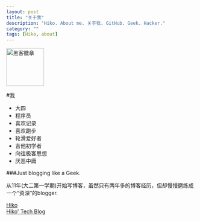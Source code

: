 ```yaml
---
layout: post
title: "关于我"
description: "Hiko. About me. 关于我. GitHub. Geek. Hacker."
category: ""
tags: [Hiko, about]
---
```

<img src="{{ site.url }}/resources/images/hacker.badge.png" width="100" alt="黑客徽章"/>

#我 
*    大四 
*    程序员 
*    喜欢记录
*    喜欢跑步
*    轮滑爱好者
*    吉他初学者
*    向往极客思想
*    厌恶中庸



###Just blogging like a Geek.

从11年(大二第一学期)开始写博客，虽然只有两年多的博客经历，但却慢慢磨练成一个“资深”的blogger.

[Hiko](http://iamhiko.com) <br/>
[Hiko\' Tech Blog](http://iamhiko.com/geek) <br/>
